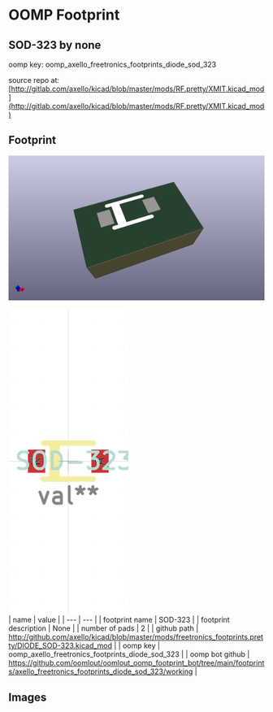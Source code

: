 # OOMP Footprint  
## SOD-323  by none  
  
oomp key: oomp_axello_freetronics_footprints_diode_sod_323  
  
source repo at: [http://gitlab.com/axello/kicad/blob/master/mods/RF.pretty/XMIT.kicad_mod](http://gitlab.com/axello/kicad/blob/master/mods/RF.pretty/XMIT.kicad_mod)  
## Footprint  
  
[![working_kicad_pcb_3d.png](working_kicad_pcb_3d_600.png)](working_kicad_pcb_3d.png)  
  
[![working.png](working_600.png)](working.png)  
| name | value | 
| --- | --- | 
| footprint name | SOD-323 | 
| footprint description | None | 
| number of pads | 2 | 
| github path | http://github.com/axello/kicad/blob/master/mods/freetronics_footprints.pretty/DIODE_SOD-323.kicad_mod | 
| oomp key | oomp_axello_freetronics_footprints_diode_sod_323 | 
| oomp bot github | https://github.com/oomlout/oomlout_oomp_footprint_bot/tree/main/footprints/axello_freetronics_footprints_diode_sod_323/working | 
## Images  
